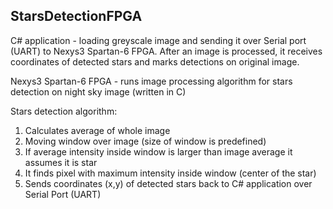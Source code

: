 ## StarsDetectionFPGA

C# application - loading greyscale image and sending it over Serial port (UART) to Nexys3 Spartan-6 FPGA. After an image is processed, it receives coordinates of detected stars and marks detections on original image.

Nexys3 Spartan-6 FPGA - runs image processing algorithm for stars detection on night sky image (written in C)

Stars detection algorithm:<br />
1. Calculates average of whole image <br />
2. Moving window over image (size of window is predefined) <br />
3. If average intensity inside window is larger than image average it assumes it is star<br />
4. It finds pixel with maximum intensity inside window (center of the star) <br />
5. Sends coordinates (x,y) of detected stars back to C# application over Serial Port (UART) <br />
